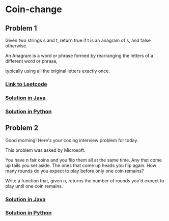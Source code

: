 # Coin-change

## Problem 1

Given two strings s and t, return true if t is an anagram of s, and false otherwise.

An Anagram is a word or phrase formed by rearranging the letters of a different word or phrase, 

typically using all the original letters exactly once.

### [Link to Leetcode](https://leetcode.com/problems/valid-anagram)
### [Solution in Java](Solution.java#L5)
### [Solution in Python](solution.py#L3)

## Problem 2

Good morning! Here's your coding interview problem for today.

This problem was asked by Microsoft.

You have n fair coins and you flip them all at the same time. Any that come up tails you set aside. The ones that come up heads you flip again. How many rounds do you expect to play before only one coin remains?

Write a function that, given n, returns the number of rounds you'd expect to play until one coin remains.

### [Solution in Java](Solution.java#L25)
### [Solution in Python](solution.py#L3)
